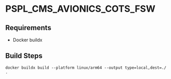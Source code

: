 # PSPL_CMS_AVIONICS_COTS_FSW

## Requirements
- Docker buildx

## Build Steps
```
docker buildx build --platform linux/arm64 --output type=local,dest=./ .
```
